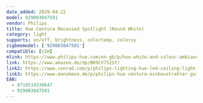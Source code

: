 ```yaml
---
date_added: 2020-04-22
model: 929003047501
vendor: Philips
title: Hue Centura Recessed Spotlight (Round White)
category: light
supports: on/off, brightness, colortemp, colorxy
zigbeemodel: ['929003047501']
compatible: [z2m]
mlink: https://www.philips-hue.com/en-gb/p/hue-white-and-colour-ambiance-centura-recessed-spotlight/8719514338647
link: https://www.amazon.de/dp/B09CV752SY/
link2: https://www.conrad.com/p/philips-lighting-hue-led-ceiling-light-871951433864700-hue-white-col-amb-centura-einbauspot-rund-wei-350lm-gu10-5-2437123
link3: https://www.manomano.de/p/philips-hue-centura-einbaustrahler-gu10-57w-rund-weiss-und-farbe-ambiance-weiss-929003047501-33864700-40414773
EAN: 
  - 8719514338647
  - 929003047501
---
```

